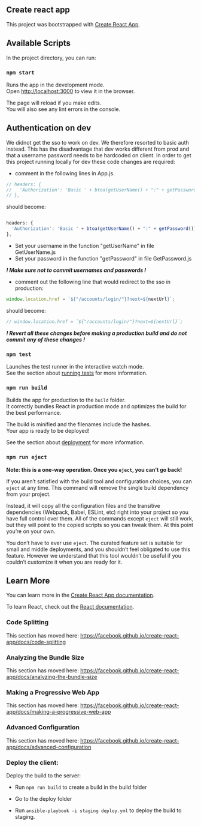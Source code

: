 ## Create react app

This project was bootstrapped with [Create React App](https://github.com/facebook/create-react-app).

## Available Scripts

In the project directory, you can run:

### `npm start`

Runs the app in the development mode.<br>
Open [http://localhost:3000](http://localhost:3000) to view it in the browser.

The page will reload if you make edits.<br>
You will also see any lint errors in the console.

## Authentication on dev

We didnot get the sso to work on dev.
We therefore resorted to basic auth instead.
This has the disadvantage that dev works different from prod and that a username password needs to be hardcoded on client.
In order to get this project running locally for dev these code changes are required:

* comment in the following lines in App.js. 
```javascript
// headers: { 
//   'Authorization': 'Basic ' + btoa(getUserName() + ":" + getPassword())
// },
```
should become:
```javascript

headers: { 
  'Authorization': 'Basic ' + btoa(getUserName() + ":" + getPassword())
},
```


* Set your username in the function "getUserName" in file GetUserName.js
* Set your password in the function "getPassword" in file GetPassword.js

***! Make sure not to commit usernames and passwords !***


* comment out the following line that would redirect to the sso in production:
```javascript
window.location.href = `${"/accounts/login/"}?next=${nextUrl}`;
```
should become:
```javascript
// window.location.href = `${"/accounts/login/"}?next=${nextUrl}`;
```

***! Revert all these changes before making a production build and do not commit any of these changes !***

### `npm test`

Launches the test runner in the interactive watch mode.<br>
See the section about [running tests](https://facebook.github.io/create-react-app/docs/running-tests) for more information.

### `npm run build`

Builds the app for production to the `build` folder.<br>
It correctly bundles React in production mode and optimizes the build for the best performance.

The build is minified and the filenames include the hashes.<br>
Your app is ready to be deployed!

See the section about [deployment](https://facebook.github.io/create-react-app/docs/deployment) for more information.

### `npm run eject`

**Note: this is a one-way operation. Once you `eject`, you can’t go back!**

If you aren’t satisfied with the build tool and configuration choices, you can `eject` at any time. This command will remove the single build dependency from your project.

Instead, it will copy all the configuration files and the transitive dependencies (Webpack, Babel, ESLint, etc) right into your project so you have full control over them. All of the commands except `eject` will still work, but they will point to the copied scripts so you can tweak them. At this point you’re on your own.

You don’t have to ever use `eject`. The curated feature set is suitable for small and middle deployments, and you shouldn’t feel obligated to use this feature. However we understand that this tool wouldn’t be useful if you couldn’t customize it when you are ready for it.

## Learn More

You can learn more in the [Create React App documentation](https://facebook.github.io/create-react-app/docs/getting-started).

To learn React, check out the [React documentation](https://reactjs.org/).

### Code Splitting

This section has moved here: https://facebook.github.io/create-react-app/docs/code-splitting

### Analyzing the Bundle Size

This section has moved here: https://facebook.github.io/create-react-app/docs/analyzing-the-bundle-size

### Making a Progressive Web App

This section has moved here: https://facebook.github.io/create-react-app/docs/making-a-progressive-web-app

### Advanced Configuration

This section has moved here: https://facebook.github.io/create-react-app/docs/advanced-configuration

### Deploy the client:

Deploy the build to the server:

* Run `npm run build` to create a build in the build folder

* Go to the deploy folder

* Run `ansible-playbook -i staging deploy.yml` to deploy the build to staging.
